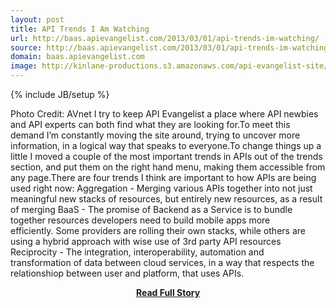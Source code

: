 ```yaml
---
layout: post
title: API Trends I Am Watching
url: http://baas.apievangelist.com/2013/03/01/api-trends-im-watching/
source: http://baas.apievangelist.com/2013/03/01/api-trends-im-watching/
domain: baas.apievangelist.com
image: http://kinlane-productions.s3.amazonaws.com/api-evangelist-site/blog/top-tech-trends.jpg
---
```

{% include JB/setup %}<p>Photo Credit: AVnet I try to keep API Evangelist a place where API newbies and API experts can both find what they are looking for.To meet this demand I’m constantly moving the site around, trying to uncover more information, in a logical way that speaks to everyone.To change things up a little I moved a couple of the most important trends in APIs out of the trends section, and put them on the right hand menu, making them accessible from any page.There are four trends I think are important to how APIs are being used right now: Aggregation - Merging various APIs together into not just meaningful new stacks of resources, but entirely new resources, as a result of merging BaaS - The promise of Backend as a Service is to bundle together resources developers need to build mobile apps more efficiently. Some providers are rolling their own stacks, while others are using a hybrid approach with wise use of 3rd party API resources Reciprocity - The integration, interoperability, automation and transformation of data between cloud services, in a way that respects the relationshiop between user and platform, that uses APIs.</p>
<center><p><a href="http://baas.apievangelist.com/2013/03/01/api-trends-im-watching/" style='padding:25px; font-sze:18px; font-weight: bold;'>Read Full Story</a></p></center>
